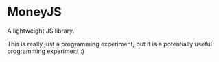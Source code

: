 # MoneyJS
A lightweight JS library.

This is really just a programming experiment, but it is a potentially useful programming experiment :)
